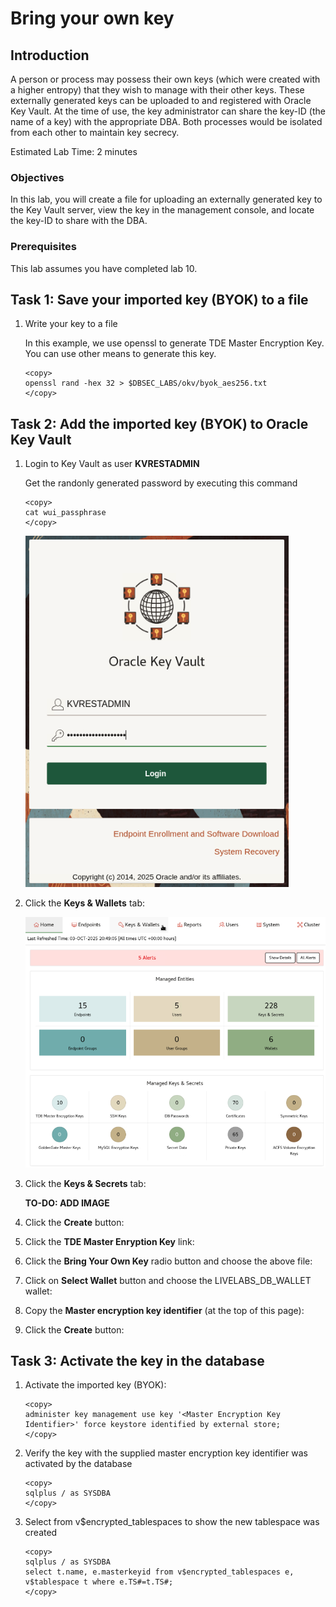 # Bring your own key

## Introduction
A person or process may possess their own keys (which were created with a higher entropy) that they wish to manage with their other keys. These externally generated keys can be uploaded to and registered with Oracle Key Vault. At the time of use, the key administrator can share the key-ID (the name of a key) with the appropriate DBA. Both processes would be isolated from each other to maintain key secrecy.

Estimated Lab Time: 2 minutes

### Objectives
In this lab, you will create a file for uploading an externally generated key to the Key Vault server, view the key in the management console, and locate the key-ID to share with the DBA.

### Prerequisites
This lab assumes you have completed lab 10.


## Task 1: Save your imported key (BYOK) to a file

1.  Write your key to a file

    In this example, we use openssl to generate TDE Master Encryption Key. You can use other means to generate this key.

    ```
    <copy>
    openssl rand -hex 32 > $DBSEC_LABS/okv/byok_aes256.txt
    </copy>
    ```


## Task 2: Add the imported key (BYOK) to Oracle Key Vault

1.  Login to Key Vault as user **KVRESTADMIN**

    Get the randonly generated password by executing this command

    ```
    <copy>
    cat wui_passphrase
    </copy>
    ```

    ![Key Vault](./images/Screenshot_2025-10-03_13.45.01.png "Login to Key Vault as the REST administrator.")

2. Click the **Keys & Wallets** tab:

    ![Key Vault](./images/Screenshot_2025-10-03_13.52.35.png "Click the Keys & Wallets tab.")

3. Click the **Keys & Secrets** tab:

    <!-- TODO - add image -->
    **TO-DO: ADD IMAGE**
    
4. Click the **Create** button:

5. Click the **TDE Master Enryption Key** link:

6. Click the **Bring Your Own Key** radio button and choose the above file:

7. Click on **Select Wallet** button and choose the LIVELABS\_DB\_WALLET wallet:

8. Copy the **Master encryption key identifier** (at the top of this page):

9. Click the **Create** button:
<!-- TODO - add image -->

## Task 3: Activate the key in the database

1. Activate the imported key (BYOK):

    ````
    <copy>
    administer key management use key '<Master Encryption Key Identifier>' force keystore identified by external store;
    </copy>
    ````

2. Verify the key with the supplied master encryption key identifier was activated by the database

    ````
    <copy>
    sqlplus / as SYSDBA
    </copy>
    ````


3. Select from v$encrypted_tablespaces to show the new tablespace was created

    ````
    <copy>
    sqlplus / as SYSDBA
    select t.name, e.masterkeyid from v$encrypted_tablespaces e, v$tablespace t where e.TS#=t.TS#;
    </copy>
    ````